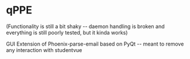# qPPE

(Functionality is still a bit shaky -- daemon handling is broken and everything is still poorly tested, but it kinda works)

GUI Extension of Phoenix-parse-email based on PyQt -- meant to remove any interaction with studentvue
